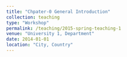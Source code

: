 ```yaml
---
title: "Chpater-0 General Introduction"
collection: teaching
type: "Workshop"
permalink: /teaching/2015-spring-teaching-1
venue: "University 1, Department"
date: 2014-01-01
location: "City, Country"
---
```

